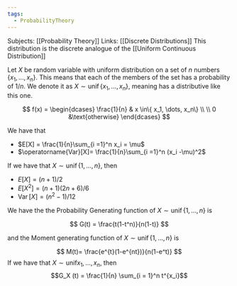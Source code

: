 ```yaml
---
tags:
  - ProbabilityTheory
---
```

Subjects: [[Probability Theory]]
Links: [[Discrete Distributions]]
This distribution is the discrete analogue of the [[Uniform Continuous Distribution]]

Let $X$ be random variable with uniform distribution on a set of $n$ numbers $\{x_1, \dots, x_n\}$. This means that each of the members of the set has a probability of $1/n$. We denote it as ${X \sim \operatorname{unif}\{x_1, \dots, x_n\}}$, meaning has a distributive like this one.

$$ f(x) = \begin{dcases} \frac{1}{n} & x \in\{ x_1, \dots, x_n\} \\ \\ 0 &\text{otherwise} \end{dcases} $$

We have that

- $E[X] = \frac{1}{n}\sum_{i =1}^n x_i = \mu$
- $\operatorname{Var}[X]= \frac{1}{n}\sum_{i =1}^n (x_i -\mu)^2$

If we have that $X \sim \operatorname{unif}\{1, \dots,n\}$, then

- $E[X] = (n+1)/2$
- $E[X^2] = (n+1)(2n+6)/6$
- $\operatorname{Var}[X]= (n^2-1)/12$

We have the the Probability Generating function of $X \sim \operatorname{unif}\{1, \dots,n\}$ is

$$ G(t) = \frac{t(1-t^n)}{n(1-t)} $$

and the Moment generating function of $X \sim \operatorname{unif}\{1, \dots,n\}$ is

$$ M(t)= \frac{e^{t}(1-e^{nt})}{n(1-e^t)} $$
If we have that $X \sim \text{unif}{x_1, \dots, x_n}$, then $$G_X (t) = \frac{1}{n} \sum_{i = 1}^n t^{x_i}$$
